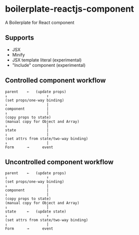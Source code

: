 # boilerplate-reactjs-component
A Boilerplate for React component

## Supports
- JSX
- Minify
- JSX template literal (experimental)
- "Include" component (experimental)

## Controlled component workflow
```
parent    ←   (update props)
↓                  ↑
(set props/one-way binding)
↓                  |
component          |
↓                  |
(copy props to state)
(manual copy for Object and Array)
↓                  |
state              |
↓                  |
(set attrs from state/two-way binding)
↓                  |
Form      →      event
```

## Uncontrolled component workflow
```
parent    ←   (update props)
↓                  ↑
(set props/one-way binding)
↓                  |
component          |
↓                  |
(copy props to state)
(manual copy for Object and Array)
↓                  |
state     ←   (update state)
↓                  ↑
(set attrs from state/two-way binding)
↓                  |
Form      →      event
```